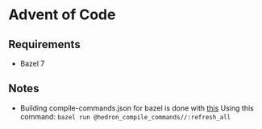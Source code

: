 # Advent of Code

## Requirements

- Bazel 7

## Notes

- Building compile-commands.json for bazel is done with [this](https://github.com/hedronvision/bazel-compile-commands-extractor)
  Using this command: `bazel run @hedron_compile_commands//:refresh_all`

